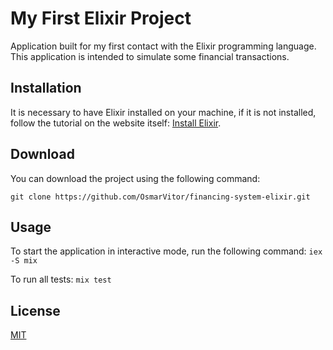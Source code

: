 # My First Elixir Project

Application built for my first contact with the Elixir programming language. This application is intended to simulate some financial transactions.

## Installation

It is necessary to have Elixir installed on your machine, if it is not installed, follow the tutorial on the website itself: [Install Elixir](https://elixir-lang.org/install.html).

## Download

You can download the project using the following command:

```git clone https://github.com/OsmarVitor/financing-system-elixir.git```

## Usage


To start the application in interactive mode, run the following command:
```iex -S mix```

To run all tests: ``` mix test ```

## License
[MIT](https://github.com/OsmarVitor/financing-system-elixir/blob/master/LICENSE)
